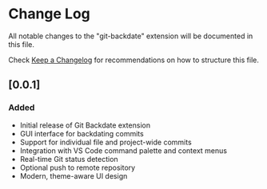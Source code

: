 # Change Log

All notable changes to the "git-backdate" extension will be documented in this file.

Check [Keep a Changelog](http://keepachangelog.com/) for recommendations on how to structure this file.

## [0.0.1]

### Added
- Initial release of Git Backdate extension
- GUI interface for backdating commits
- Support for individual file and project-wide commits
- Integration with VS Code command palette and context menus
- Real-time Git status detection
- Optional push to remote repository
- Modern, theme-aware UI design
